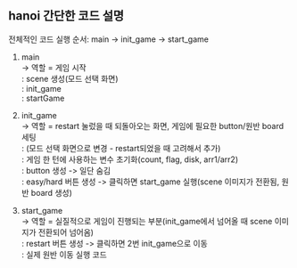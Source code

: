 ## hanoi 간단한 코드 설명

전체적인 코드 실행 순서: main -> init_game -> start_game

1. main  
-> 역할 = 게임 시작  
: scene 생성(모드 선택 화면)  
: init_game  
: startGame  

2. init_game  
-> 역할 = restart 눌렀을 때 되돌아오는 화면, 게임에 필요한 button/원반 board 세팅    
: (모드 선택 화면으로 변경 - restart되었을 때 고려해서 추가)  
: 게임 한 턴에 사용하는 변수 초기화(count, flag, disk, arr1/arr2)  
: button 생성 -> 일단 숨김  
: easy/hard 버튼 생성 -> 클릭하면 start_game 실행(scene 이미지가 전환됨, 원반 board 생성)  

3. start_game  
-> 역할 = 실질적으로 게임이 진행되는 부분(init_game에서 넘어올 때 scene 이미지가 전환되어 넘어옴)     
: restart 버튼 생성 -> 클릭하면 2번 init_game으로 이동  
: 실제 원반 이동 실행 코드
